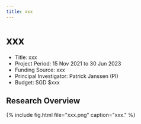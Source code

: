 ```yaml
---
title: xxx
---
```

# xxx

- Title: xxx
- Project Period: 15 Nov 2021 to 30 Jun 2023
- Funding Source: xxx
- Principal Investigator: Patrick Janssen (PI)
- Budget: SGD $xxx

## Research Overview

{% include fig.html file="xxx.png" caption="xxx." %}